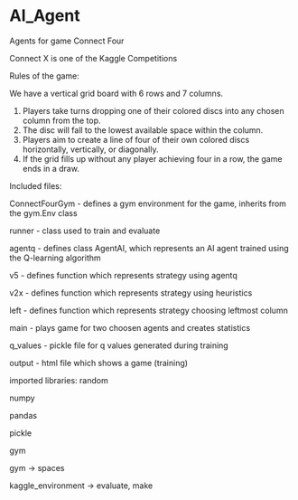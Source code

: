 # AI_Agent
Agents for game Connect Four

Connect X is one of the Kaggle Competitions


Rules of the game:

We have a vertical grid board with 6 rows and 7 columns.
1. Players take turns dropping one of their colored discs into any chosen column from the top.
2. The disc will fall to the lowest available space within the column.
3. Players aim to create a line of four of their own colored discs horizontally, vertically, or diagonally.
4. If the grid fills up without any player achieving four in a row, the game ends in a draw.


Included files:

ConnectFourGym - defines a gym environment for the game, inherits from the gym.Env class

runner - class used to train and evaluate 

agentq - defines class AgentAI, which represents an AI agent trained using the Q-learning algorithm

v5 - defines function which represents strategy using agentq

v2x - defines function which represents strategy using heuristics

left - defines function which represents strategy choosing leftmost column

main - plays game for two choosen agents and creates statistics

q_values - pickle file for q values generated during training

output - html file which shows a game (training)


imported libraries:
random

numpy

pandas

pickle

gym

gym -> spaces

kaggle_environment -> evaluate, make
